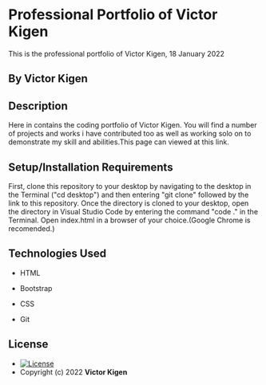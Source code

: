# Professional Portfolio of Victor Kigen
This is the professional portfolio of Victor Kigen, 18 January 2022
## By Victor Kigen
## Description
Here in contains the coding portfolio of Victor Kigen. You will find a number of projects and works i have contributed too as well as working solo on to demonstrate my skill and abilities.This page can viewed at this link.

## Setup/Installation Requirements
First, clone this repository to your desktop by navigating to the desktop in the Terminal ("cd desktop") and then entering "git clone" followed by the link to this repository.
Once the directory is cloned to your desktop, open the directory in Visual Studio Code by entering the command "code ." in the Terminal.
Open index.html in a browser of your choice.(Google Chrome is recomended.)
## Technologies Used
* HTML

* Bootstrap

* CSS

* Git

## License
* [![License](https://img.shields.io/packagist/l/loopline-systems/closeio-api-wrapper.svg)](https://github.com/kigensky/pic-galery/blob/main/LICENCE)  
* Copyright (c) 2022 **Victor Kigen**